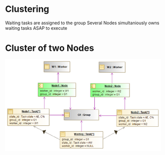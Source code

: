 # Clustering
Waiting tasks are assigned to the group
Several Nodes simultaniously owns waiting tasks ASAP to execute

# Cluster of two Nodes
![Clustering](images/cluster.png)
